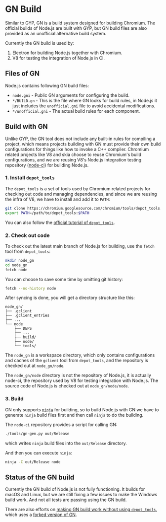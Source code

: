 # GN Build

Similar to GYP, GN is a build system designed for building Chromium. The
official builds of Node.js are built with GYP, but GN build files are also
provided as an unofficial alternative build system.

Currently the GN build is used by:

1. Electron for building Node.js together with Chromium.
2. V8 for testing the integration of Node.js in CI.

## Files of GN

Node.js contains following GN build files:

* `node.gni` - Public GN arguments for configuring the build.
* `*/BUILD.gn` - This is the file where GN looks for build rules, in Node.js it
  just includes the `unofficial.gni` file to avoid accidental modifications.
* `*/unofficial.gni` - The actual build rules for each component.

## Build with GN

Unlike GYP, the GN tool does not include any built-in rules for compiling a
project, which means projects building with GN must provide their own build
configurations for things like how to invoke a C++ compiler. Chromium related
projects like V8 and skia choose to reuse Chromium's build configurations, and
we are reusing V8's Node.js integration testing repository
([node-ci](https://chromium.googlesource.com/v8/node-ci/)) for building Node.js.

### 1. Install `depot_tools`

The `depot_tools` is a set of tools used by Chromium related projects for
checking out code and managing dependencies, and since we are reusing the infra
of V8, we have to install and add it to `PATH`:

```bash
git clone https://chromium.googlesource.com/chromium/tools/depot_tools.git
export PATH=/path/to/depot_tools:$PATH
```

You can also follow the [official tutorial of
`depot_tools`](https://commondatastorage.googleapis.com/chrome-infra-docs/flat/depot_tools/docs/html/depot_tools_tutorial.html).

### 2. Check out code

To check out the latest main branch of Node.js for building, use the `fetch`
tool from `depot_tools`:

```bash
mkdir node_gn
cd node_gn
fetch node
```

You can choose to save some time by omitting git history:

```bash
fetch --no-history node
```

After syncing is done, you will get a directory structure like this:

```console
node_gn/
├── .gclient
├── .gclient_entries
├── ...
└── node
    ├── DEPS
    ├── ...
    ├── build/
    ├── node/
    └── tools/
```

The `node_gn` is a workspace directory, which only contains configurations and
caches of the `gclient` tool from `depot_tools`, and the repository is checked
out at `node_gn/node`.

The `node_gn/node` directory is not the repository of Node.js, it is actually
node-ci, the repository used by V8 for testing integration with Node.js. The
source code of Node.js is checked out at `node_gn/node/node`.

### 3. Build

GN only supports [`ninja`](https://ninja-build.org) for building, so to build
Node.js with GN we have to generate `ninja` build files first and then call
`ninja` to do the building.

The `node-ci` repository provides a script for calling GN:

```bash
./tools/gn-gen.py out/Release
```

which writes `ninja` build files into the `out/Release` directory.

And then you can execute `ninja`:

```bash
ninja -C out/Release node
```

## Status of the GN build

Currently the GN build of Node.js is not fully functioning. It builds for macOS
and Linux, but we are still fixing a few issues to make the Windows build work.
And not all tests are passing using the GN build.

There are also efforts on [making GN build work without using
`depot_tools`](https://github.com/photoionization/node_with_gn), which uses a
[forked version of GN](https://github.com/yue/build-gn).
